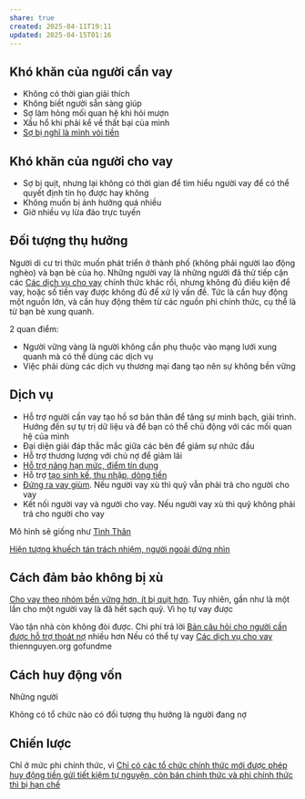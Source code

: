 ```yaml
---
share: true
created: 2025-04-11T19:11
updated: 2025-04-15T01:16
---
```

## Khó khăn của người cần vay
- Không có thời gian giải thích
- Không biết người sẵn sàng giúp
- Sợ làm hỏng mối quan hệ khi hỏi mượn
- Xấu hổ khi phải kể về thất bại của mình
- [Sợ bị nghĩ là mình vòi tiền](../../%F0%9F%93%9CT%C3%A0i%20nguy%C3%AAn/Ni%E1%BB%81m%20tin,%20di%E1%BB%85n%20ng%C3%B4n/%C4%90%C3%A1nh%20gi%C3%A1/Kh%C3%B4ng%20mu%E1%BB%91n%20cho%20ng%C6%B0%E1%BB%9Di%20kh%C3%A1c%20bi%E1%BA%BFt%20t%C3%ACnh%20h%C3%ACnh%20n%E1%BB%A3%20v%C3%AC%20s%E1%BB%A3%20b%E1%BB%8B%20ngh%C4%A9%20l%C3%A0%20m%C3%ACnh%20v%C3%B2i%20ti%E1%BB%81n.md)

## Khó khăn của người cho vay
- Sợ bị quịt, nhưng lại không có thời gian để tìm hiểu người vay để có thể quyết định tin họ được hay không
- Không muốn bị ảnh hưởng quá nhiều
- Giờ nhiều vụ lừa đảo trực tuyến

## Đối tượng thụ hưởng 
Người di cư tri thức muốn phát triển ở thành phố (không phải người lao động nghèo) và bạn bè của họ. Những người vay là những người đã thử tiếp cận các [Các dịch vụ cho vay](../../%F0%9F%93%9CT%C3%A0i%20nguy%C3%AAn/Ch%E1%BB%8Dn%20s%E1%BA%A3n%20ph%E1%BA%A9m%20ph%C3%B9%20h%E1%BB%A3p/C%C3%A1c%20d%E1%BB%8Bch%20v%E1%BB%A5%20cho%20vay/index.md) chính thức khác rồi, nhưng không đủ điều kiện để vay, hoặc số tiền vay được không đủ để xử lý vấn đề. Tức là cần huy động một nguồn lớn, và cần huy động thêm từ các nguồn phi chính thức, cụ thể là từ bạn bè xung quanh.

2 quan điểm:
- Người vững vàng là người không cần phụ thuộc vào mạng lưới xung quanh mà có thể dùng các dịch vụ
- Việc phải dùng các dịch vụ thương mại đang tạo nên sự không bền vững

## Dịch vụ
- Hỗ trợ người cần vay tạo hồ sơ bản thân để tăng sự minh bạch, giải trình. Hướng đến sự tự trị dữ liệu và để bạn có thể chủ động với các mối quan hệ của mình
- Đại diện giải đáp thắc mắc giữa các bên để giảm sự nhức đầu 
- Hỗ trợ thương lượng với chủ nợ để giảm lãi
- [Hỗ trợ nâng hạn mức, điểm tín dụng](./T%C3%A0i%20li%E1%BB%87u/C%C3%A1c%20c%C3%A1ch%20th%E1%BB%A9c%20n%C3%A2ng%20h%E1%BA%A1n%20m%E1%BB%A9c%20th%E1%BA%BB%20t%C3%ADn%20d%E1%BB%A5ng.md)
- Hỗ trợ [tạo sinh kế, thu nhập, dòng tiền](../../%F0%9F%93%9CT%C3%A0i%20nguy%C3%AAn/%C3%9D%20t%C6%B0%E1%BB%9Fng%20ki%E1%BA%BFm%20ti%E1%BB%81n/3%20%C3%9D%20t%C6%B0%E1%BB%9Fng/index.md) 
- [Đứng ra vay giùm](./C%C3%B4ng%20vi%E1%BB%87c/%C4%90%E1%BB%A9ng%20ra%20vay%20gi%C3%B9m.md). Nếu người vay xù thì quỹ vẫn phải trả cho người cho vay
- Kết nối người vay và người cho vay. Nếu người vay xù thì quỹ không phải trả cho người cho vay


Mô hình sẽ giống như [Tình Thân](../../%F0%9F%93%9CT%C3%A0i%20nguy%C3%AAn/Ch%E1%BB%8Dn%20s%E1%BA%A3n%20ph%E1%BA%A9m%20ph%C3%B9%20h%E1%BB%A3p/C%C3%A1c%20d%E1%BB%8Bch%20v%E1%BB%A5%20cho%20vay/T%E1%BB%95%20ch%E1%BB%A9c%20t%C3%A0i%20ch%C3%ADnh%20vi%20m%C3%B4/T%C3%ACnh%20Th%C3%A2n.md)

[Hiện tượng khuếch tán trách nhiệm, người ngoài đứng nhìn](Hi%E1%BB%87n%20t%C6%B0%E1%BB%A3ng%20khu%E1%BA%BFch%20t%C3%A1n%20tr%C3%A1ch%20nhi%E1%BB%87m,%20ng%C6%B0%E1%BB%9Di%20ngo%C3%A0i%20%C4%91%E1%BB%A9ng%20nh%C3%ACn.md)
## Cách đảm bảo không bị xù

[Cho vay theo nhóm bền vững hơn, ít bị quịt hơn](../../%E2%9A%A1Hi%E1%BB%83u%20bi%E1%BA%BFt%20s%C3%A2u/T%E1%BB%95%20ch%E1%BB%A9c%20t%C3%A0i%20ch%C3%ADnh/T%E1%BB%95%20ch%E1%BB%A9c%20t%C3%ADn%20d%E1%BB%A5ng/Cho%20vay%20theo%20nh%C3%B3m%20b%E1%BB%81n%20v%E1%BB%AFng%20h%C6%A1n,%20%C3%ADt%20b%E1%BB%8B%20qu%E1%BB%8Bt%20h%C6%A1n.md). Tuy nhiên, gần như là một lần cho một người vay là đã hết sạch quỹ. Vì họ tự vay được

Vào tận nhà còn không đòi được. 
Chi phí trả lời [Bản câu hỏi cho người cần được hỗ trợ thoát nợ](./B%E1%BA%A3n%20c%C3%A2u%20h%E1%BB%8Fi%20cho%20ng%C6%B0%E1%BB%9Di%20c%E1%BA%A7n%20%C4%91%C6%B0%E1%BB%A3c%20h%E1%BB%97%20tr%E1%BB%A3%20tho%C3%A1t%20n%E1%BB%A3.md) nhiều hơn 
Nếu có thể tự vay [Các dịch vụ cho vay](../../%F0%9F%93%9CT%C3%A0i%20nguy%C3%AAn/Ch%E1%BB%8Dn%20s%E1%BA%A3n%20ph%E1%BA%A9m%20ph%C3%B9%20h%E1%BB%A3p/C%C3%A1c%20d%E1%BB%8Bch%20v%E1%BB%A5%20cho%20vay/index.md)
thiennguyen.org 
gofundme 
## Cách huy động vốn
Những người 

Không có tổ chức nào có đối tượng thụ hưởng là người đang nợ

## Chiến lược
Chỉ ở mức phi chính thức, vì [Chỉ có các tổ chức chính thức mới được phép huy động tiền gửi tiết kiệm tự nguyện, còn bán chính thức và phi chính thức thì bị hạn chế](../../%F0%9F%93%9CT%C3%A0i%20nguy%C3%AAn/Lu%E1%BA%ADt,%20qu%E1%BA%A3n%20l%C3%BD%20nh%C3%A0%20n%C6%B0%E1%BB%9Bc/Ti%E1%BB%81n%20t%E1%BB%87,%20ng%C3%A2n%20h%C3%A0ng/V%C3%AC%20ng%C6%B0%E1%BB%9Di%20y%E1%BA%BFu%20th%E1%BA%BF/T%C3%A0i%20ch%C3%ADnh%20vi%20m%C3%B4/Ch%E1%BB%89%20c%C3%B3%20c%C3%A1c%20t%E1%BB%95%20ch%E1%BB%A9c%20ch%C3%ADnh%20th%E1%BB%A9c%20m%E1%BB%9Bi%20%C4%91%C6%B0%E1%BB%A3c%20ph%C3%A9p%20huy%20%C4%91%E1%BB%99ng%20ti%E1%BB%81n%20g%E1%BB%ADi%20ti%E1%BA%BFt%20ki%E1%BB%87m%20t%E1%BB%B1%20nguy%E1%BB%87n,%20c%C3%B2n%20b%C3%A1n%20ch%C3%ADnh%20th%E1%BB%A9c%20v%C3%A0%20phi%20ch%C3%ADnh%20th%E1%BB%A9c%20th%C3%AC%20b%E1%BB%8B%20h%E1%BA%A1n%20ch%E1%BA%BF.md)